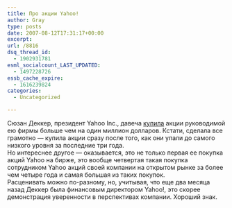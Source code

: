```yaml
---
title: Про акции Yahoo!
author: Gray
type: posts
date: 2007-08-12T17:31:17+00:00
excerpt:
url: /8816
dsq_thread_id:
  - 1902931781
esml_socialcount_LAST_UPDATED:
  - 1497228726
essb_cache_expire:
  - 1616239824
categories:
  - Uncategorized

---
```








Сюзан Деккер, президент Yahoo Inc., давеча <a href="http://www.reuters.com/article/internetNews/idUSN1046525320070812?feedType=RSS&feedName=internetNews" target="_blank">купила</a> акции руководимой ею фирмы больше чем на один миллион долларов. Кстати, сделала все грамотно &#8212; купила акции сразу после того, как они упали до самого низкого уровня за последние три года.  
Но интереснее другое &#8212; оказывается, это не только первая ее покупка акций Yahoo на бирже, это вообще четвертая такая покупка сотрудником Yahoo акций своей компании на открытом рынке за более чем четыре года и самая большая из таких покупок.  
Расценивать можно по-разному, но, учитывая, что еще два месяца назад Деккер была финансовым директором Yahoo!, это скорее демонстрация уверенности в перспективах компании. Хороший знак.